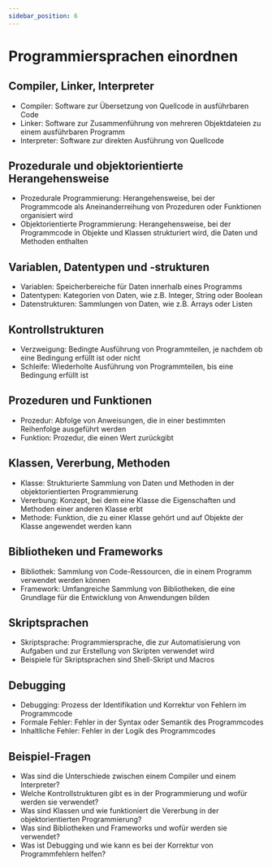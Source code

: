 ```yaml
---
sidebar_position: 6
---
```


# Programmiersprachen einordnen

<!-- Programmiersprachen mit folgenden Merkmalen kennen, einordnen und unterscheiden
können

-   Compiler, Linker, Interpreter
-   Prozedurale und objektorientierte Herangehensweise
-   Variablen, Datentypen und -strukturen
-   Kontrollstrukturen, z. B. Verzweigung, Schleife
-   Prozeduren, Funktionen
-   Klassen, Vererbung, Methoden
-   Bibliotheken, Frameworks
-   Skriptsprachen, z. B. Shell-Skript, Macros
-   Debugging, formale und inhaltliche Fehler -->

## Compiler, Linker, Interpreter

-   Compiler: Software zur Übersetzung von Quellcode in ausführbaren Code
-   Linker: Software zur Zusammenführung von mehreren Objektdateien zu einem ausführbaren Programm
-   Interpreter: Software zur direkten Ausführung von Quellcode

## Prozedurale und objektorientierte Herangehensweise

-   Prozedurale Programmierung: Herangehensweise, bei der Programmcode als Aneinanderreihung von Prozeduren oder Funktionen organisiert wird
-   Objektorientierte Programmierung: Herangehensweise, bei der Programmcode in Objekte und Klassen strukturiert wird, die Daten und Methoden enthalten

## Variablen, Datentypen und -strukturen

-   Variablen: Speicherbereiche für Daten innerhalb eines Programms
-   Datentypen: Kategorien von Daten, wie z.B. Integer, String oder Boolean
-   Datenstrukturen: Sammlungen von Daten, wie z.B. Arrays oder Listen

## Kontrollstrukturen

-   Verzweigung: Bedingte Ausführung von Programmteilen, je nachdem ob eine Bedingung erfüllt ist oder nicht
-   Schleife: Wiederholte Ausführung von Programmteilen, bis eine Bedingung erfüllt ist

## Prozeduren und Funktionen

-   Prozedur: Abfolge von Anweisungen, die in einer bestimmten Reihenfolge ausgeführt werden
-   Funktion: Prozedur, die einen Wert zurückgibt

## Klassen, Vererbung, Methoden

-   Klasse: Strukturierte Sammlung von Daten und Methoden in der objektorientierten Programmierung
-   Vererbung: Konzept, bei dem eine Klasse die Eigenschaften und Methoden einer anderen Klasse erbt
-   Methode: Funktion, die zu einer Klasse gehört und auf Objekte der Klasse angewendet werden kann

## Bibliotheken und Frameworks

-   Bibliothek: Sammlung von Code-Ressourcen, die in einem Programm verwendet werden können
-   Framework: Umfangreiche Sammlung von Bibliotheken, die eine Grundlage für die Entwicklung von Anwendungen bilden

## Skriptsprachen

-   Skriptsprache: Programmiersprache, die zur Automatisierung von Aufgaben und zur Erstellung von Skripten verwendet wird
-   Beispiele für Skriptsprachen sind Shell-Skript und Macros

## Debugging

-   Debugging: Prozess der Identifikation und Korrektur von Fehlern im Programmcode
-   Formale Fehler: Fehler in der Syntax oder Semantik des Programmcodes
-   Inhaltliche Fehler: Fehler in der Logik des Programmcodes

## Beispiel-Fragen

-   Was sind die Unterschiede zwischen einem Compiler und einem Interpreter?
-   Welche Kontrollstrukturen gibt es in der Programmierung und wofür werden sie verwendet?
-   Was sind Klassen und wie funktioniert die Vererbung in der objektorientierten Programmierung?
-   Was sind Bibliotheken und Frameworks und wofür werden sie verwendet?
-   Was ist Debugging und wie kann es bei der Korrektur von Programmfehlern helfen?

